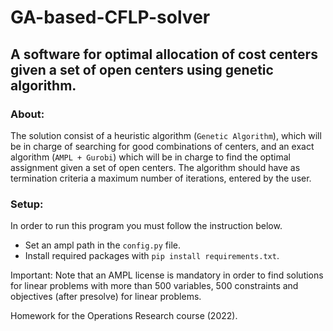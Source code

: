 # GA-based-CFLP-solver

## A software for optimal allocation of cost centers given a set of open centers using genetic algorithm.

### About:

The solution consist of a heuristic algorithm (```Genetic Algorithm```), which will be in charge of searching for good combinations of centers, and an exact algorithm (```AMPL + Gurobi```) which will be in charge to find the optimal assignment given a set of open centers. The algorithm should have as termination criteria a maximum number of iterations, entered by the user.

### Setup:
In order to run this program you must follow the instruction below.

- Set an ampl path in the ```config.py``` file.
- Install required packages with `pip install requirements.txt`.

Important: Note that an AMPL license is mandatory in order to find solutions for linear problems with more than 500 variables, 500 constraints and objectives (after presolve) for linear problems.


Homework for the Operations Research course (2022).
